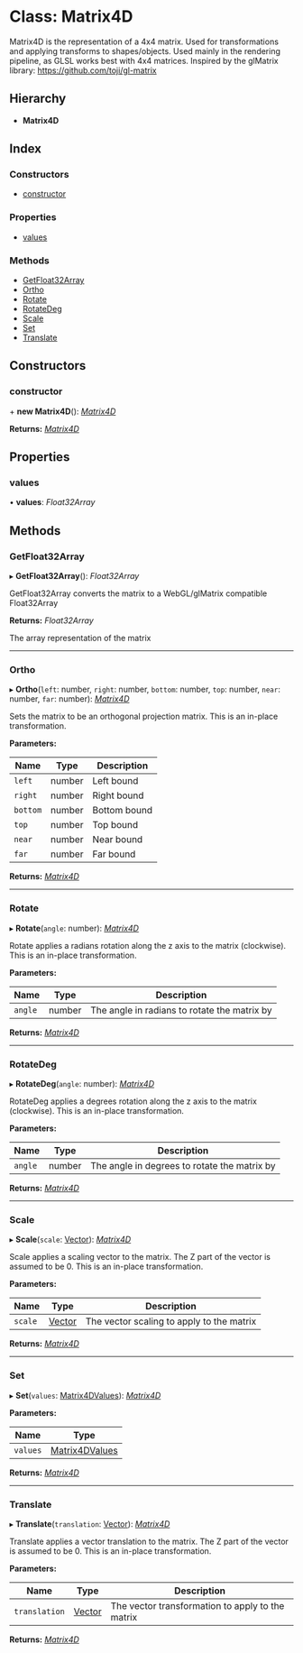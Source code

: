 
# Class: Matrix4D

Matrix4D is the representation of a 4x4 matrix.
Used for transformations and applying transforms to shapes/objects.
Used mainly in the rendering pipeline, as GLSL works best with 4x4 matrices.
Inspired by the glMatrix library:
https://github.com/toji/gl-matrix

## Hierarchy

* **Matrix4D**

## Index

### Constructors

* [constructor](matrix4d.md#constructor)

### Properties

* [values](matrix4d.md#values)

### Methods

* [GetFloat32Array](matrix4d.md#getfloat32array)
* [Ortho](matrix4d.md#ortho)
* [Rotate](matrix4d.md#rotate)
* [RotateDeg](matrix4d.md#rotatedeg)
* [Scale](matrix4d.md#scale)
* [Set](matrix4d.md#set)
* [Translate](matrix4d.md#translate)

## Constructors

###  constructor

\+ **new Matrix4D**(): *[Matrix4D](matrix4d.md)*

**Returns:** *[Matrix4D](matrix4d.md)*

## Properties

###  values

• **values**: *Float32Array*

## Methods

###  GetFloat32Array

▸ **GetFloat32Array**(): *Float32Array*

GetFloat32Array converts the matrix to a WebGL/glMatrix compatible Float32Array

**Returns:** *Float32Array*

The array representation of the matrix

___

###  Ortho

▸ **Ortho**(`left`: number, `right`: number, `bottom`: number, `top`: number, `near`: number, `far`: number): *[Matrix4D](matrix4d.md)*

Sets the matrix to be an orthogonal projection matrix.
This is an in-place transformation.

**Parameters:**

Name | Type | Description |
------ | ------ | ------ |
`left` | number | Left bound |
`right` | number | Right bound |
`bottom` | number | Bottom bound |
`top` | number | Top bound |
`near` | number | Near bound |
`far` | number | Far bound  |

**Returns:** *[Matrix4D](matrix4d.md)*

___

###  Rotate

▸ **Rotate**(`angle`: number): *[Matrix4D](matrix4d.md)*

Rotate applies a radians rotation along the z axis to the matrix (clockwise).
This is an in-place transformation.

**Parameters:**

Name | Type | Description |
------ | ------ | ------ |
`angle` | number | The angle in radians to rotate the matrix by  |

**Returns:** *[Matrix4D](matrix4d.md)*

___

###  RotateDeg

▸ **RotateDeg**(`angle`: number): *[Matrix4D](matrix4d.md)*

RotateDeg applies a degrees rotation along the z axis to the matrix (clockwise).
This is an in-place transformation.

**Parameters:**

Name | Type | Description |
------ | ------ | ------ |
`angle` | number | The angle in degrees to rotate the matrix by  |

**Returns:** *[Matrix4D](matrix4d.md)*

___

###  Scale

▸ **Scale**(`scale`: [Vector](vector.md)): *[Matrix4D](matrix4d.md)*

Scale applies a scaling vector to the matrix. The Z part of the vector is assumed to be 0.
This is an in-place transformation.

**Parameters:**

Name | Type | Description |
------ | ------ | ------ |
`scale` | [Vector](vector.md) | The vector scaling to apply to the matrix  |

**Returns:** *[Matrix4D](matrix4d.md)*

___

###  Set

▸ **Set**(`values`: [Matrix4DValues](../README.md#matrix4dvalues)): *[Matrix4D](matrix4d.md)*

**Parameters:**

Name | Type |
------ | ------ |
`values` | [Matrix4DValues](../README.md#matrix4dvalues) |

**Returns:** *[Matrix4D](matrix4d.md)*

___

###  Translate

▸ **Translate**(`translation`: [Vector](vector.md)): *[Matrix4D](matrix4d.md)*

Translate applies a vector translation to the matrix. The Z part of the vector is assumed to be 0.
This is an in-place transformation.

**Parameters:**

Name | Type | Description |
------ | ------ | ------ |
`translation` | [Vector](vector.md) | The vector transformation to apply to the matrix  |

**Returns:** *[Matrix4D](matrix4d.md)*
